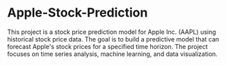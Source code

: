 # Apple-Stock-Prediction
This project is a stock price prediction model for Apple Inc. (AAPL) using historical stock price data. The goal is to build a predictive model that can forecast Apple's stock prices for a specified time horizon. The project focuses on time series analysis, machine learning, and data visualization.
